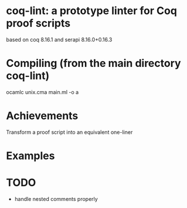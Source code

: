 # coq-lint: a prototype linter for Coq proof scripts

based on coq 8.16.1 and serapi 8.16.0+0.16.3

# Compiling (from the main directory coq-lint)

ocamlc unix.cma main.ml -o a

# Achievements

Transform a proof script into an equivalent one-liner

# Examples

# TODO

* handle nested comments properly

